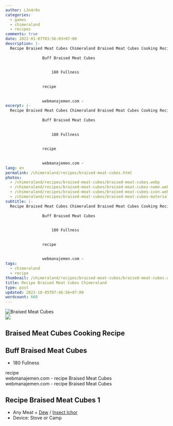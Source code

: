 ```yaml
---
author: L3n4r0x
categories:
  - games
  - chimeraland
  - recipes
comments: true
date: 2022-01-07T03:56:03+07:00
description: |-
  Recipe Braised Meat Cubes Chimeraland Braised Meat Cubes Cooking Recipe
                
                Buff Braised Meat Cubes
                
                  
                    180 Fullness
                  
                
                recipe
              
              
                webmanajemen.com - 
excerpt: |-
  Recipe Braised Meat Cubes Chimeraland Braised Meat Cubes Cooking Recipe
                
                Buff Braised Meat Cubes
                
                  
                    180 Fullness
                  
                
                recipe
              
              
                webmanajemen.com - 
lang: en
permalink: /chimeraland/recipes/braised-meat-cubes.html
photos:
  - /chimeraland/recipes/braised-meat-cubes/braised-meat-cubes.webp
  - /chimeraland/recipes/braised-meat-cubes/braised-meat-cubes-name.webp
  - /chimeraland/recipes/braised-meat-cubes/braised-meat-cubes-icon.webp
  - /chimeraland/recipes/braised-meat-cubes/braised-meat-cubes-material.webp
subtitle: |-
  Recipe Braised Meat Cubes Chimeraland Braised Meat Cubes Cooking Recipe
                
                Buff Braised Meat Cubes
                
                  
                    180 Fullness
                  
                
                recipe
              
              
                webmanajemen.com - 
tags:
  - chimeraland
  - recipe
thumbnail: /chimeraland/recipes/braised-meat-cubes/braised-meat-cubes.webp
title: Recipe Braised Meat Cubes Chimeraland
type: post
updated: 2022-10-05T07:46:56+07:00
wordcount: 669
---
```


<link
  rel="stylesheet"
  href="https://rawcdn.githack.com/dimaslanjaka/Web-Manajemen/870a349/css/bootstrap-5-3-0-alpha3-wrapper.css"
/>
<section id="bootstrap-wrapper">
  <div data-bs-theme="dark">
    <div class="card mb-2">
      <div class="card-body">
        <div class="row g-0">
          <div class="col-sm-4 position-relative mb-2">
            <img
              src="https://www.webmanajemen.com/chimeraland/recipes/braised-meat-cubes/braised-meat-cubes-material.webp"
              class="card-img fit-cover w-100 h-100"
              alt="Braised Meat Cubes"
              data-fancybox="true"
            />
          </div>
          <div class="col-sm-8 mb-2">
            <div class="card-body">
              <div class="d-flex flex-row align-items-center mb-3">
                <img
                  class="d-inline-block me-2"
                  src="https://www.webmanajemen.com/chimeraland/recipes/braised-meat-cubes/braised-meat-cubes-icon.webp"
                  width="auto"
                  height="auto"
                  style="vertical-align: middle"
                />
                <h2 class="fs-5">Braised Meat Cubes Cooking Recipe</h2>
              </div>
              <h2 class="card-title fs-5">Buff Braised Meat Cubes</h2>
              <div class="card-text">
                <ul>
                  <li>180 Fullness</li>
                </ul>
              </div>
              <span class="badge rounded-pill">recipe</span>
            </div>
            <div class="card-footer text-end text-muted mt-auto">
              webmanajemen.com - recipe Braised Meat Cubes
            </div>
          </div>
        </div>
      </div>
      <div class="card-footer text-end text-muted">
        webmanajemen.com - recipe Braised Meat Cubes
      </div>
    </div>
    <div class="row mb-2">
      <div class="col-12 col-lg-6 recipe-item mb-2">
        <div class="card">
          <div class="card-body">
            <h2 class="card-title fs-5">Recipe Braised Meat Cubes 1</h2>
            <div class="card-text">
              <ul>
                <li>
                  Any Meat<span> + </span
                  ><a
                    class="text-decoration-none text-primary"
                    href="/chimeraland/materials/dew.html"
                    >Dew</a
                  ><span> / </span
                  ><a
                    class="text-decoration-none text-primary"
                    href="/chimeraland/materials/insect-ichor.html"
                    >Insect Ichor</a
                  >
                </li>
                <li>Device: Stove or Camp</li>
              </ul>
            </div>
          </div>
        </div>
      </div>
    </div>
  </div>
</section>
